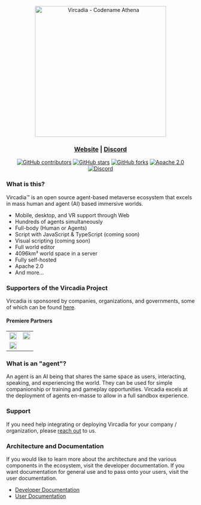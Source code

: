 <p align="center"><a href="https://vircadia.com/"><img src="https://docs.vircadia.com/img/vircadia-banner.png" alt="Vircadia - Codename Athena" width="350"/></a></p>
<h3 align="center"><a href="https://vircadia.com/">Website</a> | <a href="https://discordapp.com/invite/Pvx2vke">Discord</a></h3>
<p align="center">
    <a href="https://vircadia.com/contribute"><img alt="GitHub contributors" src="https://img.shields.io/github/contributors/vircadia/vircadia"></a>
    <a href="https://github.com/vircadia/vircadia/stargazers"><img alt="GitHub stars" src="https://img.shields.io/github/stars/vircadia/vircadia"></a>
    <a href="https://github.com/vircadia/vircadia/network"><img alt="GitHub forks" src="https://img.shields.io/github/forks/vircadia/vircadia"></a>
    <a href="https://www.apache.org/licenses/LICENSE-2.0"><img alt="Apache 2.0" src="https://img.shields.io/badge/license-Apache--2.0-%230A7BBB?style=flat"></a>
    <a href="https://discordapp.com/invite/Pvx2vke"><img alt="Discord" src="https://img.shields.io/discord/564926326025224212?style=flat"></a>
</p>

### What is this?

Vircadia™ is an open source agent-based metaverse ecosystem that excels in mass human and agent (AI) based immersive worlds.

* Mobile, desktop, and VR support through Web
* Hundreds of agents simultaneously
* Full-body (Human or Agents)
* Script with JavaScript & TypeScript (coming soon)
* Visual scripting (coming soon)
* Full world editor
* 4096km³ world space in a server
* Fully self-hosted
* Apache 2.0
* And more...

### Supporters of the Vircadia Project

Vircadia is sponsored by companies, organizations, and governments, some of which can be found [here](https://vircadia.com/#partners).

#### Premiere Partners

<p align="center">
  <table>
    <tr>
      <td align="center" width="50%">
        <a href="https://www.t-systems.com/"><img src="https://upload.wikimedia.org/wikipedia/commons/thumb/0/0a/T-SYSTEMS-LOGO2013.svg/2560px-T-SYSTEMS-LOGO2013.svg.png" style="width:100%"></a>
      </td>
      <td align="center" width="50%">
        <a href="https://ua92.ac.uk/about-ua92/our-founders/class-of-92/"><img src="https://ua92.ac.uk/wp-content/uploads/2022/03/og.png" style="width:100%"></a>
    </tr>
      <tr>
      <td align="center" width="50%">
        <a href="https://mundolatas.com/"><img src="https://mundolatas.com/wp-content/uploads/mundolatas-se-consolida-como-portal-web-mas-visitado-de-la-industria-del-envase-metalico.jpg" style="width:100%"></a>
      </td>
    </tr>
  </table>
</p>

### What is an "agent"?

An agent is an AI being that shares the same space as users, interacting, speaking, and experiencing the world. They can be used for simple companionship or training and gameplay opportunities. Vircadia excels at the deployment of agents en-masse to allow in a full sandbox experience.

### Support

If you need help integrating or deploying Vircadia for your company / organization, please [reach out](https://vircadia.com/#contact) to us.

### Architecture and Documentation

If you would like to learn more about the architecture and the various components in the ecosystem, visit the developer documentation. If you want documentation for general use and to pass onto your users, visit the user documentation.

- [Developer Documentation](https://docs.vircadia.dev/)
- [User Documentation](https://docs.vircadia.com/)
